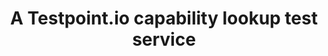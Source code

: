 ---
layout: page
title: A Testpoint.io capability lookup test service
classWrapper: dcl
description: B2B frameworks may leverage multiple providers of identity with varying degrees of identity confidence, The higher the identity integrity, the lower the rist associated with B2B transactions and the lower the cost of services such as trade financing. This test service simulates various OIDC providers and scopes.
pageName: dcl
diagram: /images/diagrams/test-dcl.png
diagramMobile: /images/diagrams/test-dcl-mobile.png
tabsTitle: Digital capability locator
permalink: /dcl
---